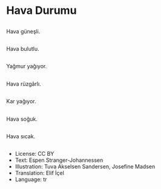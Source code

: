 # Hava Durumu

##
Hava güneşli.

##
Hava bulutlu.

##
Yağmur yağıyor.

##
Hava rüzgârlı.

##
Kar yağıyor.

##
Hava soğuk.

##
Hava sıcak.

##
* License: CC BY
* Text: Espen Stranger-Johannessen
* Illustration: Tuva Akselsen Sandersen, Josefine Madsen
* Translation: Elif İçel
* Language: tr
